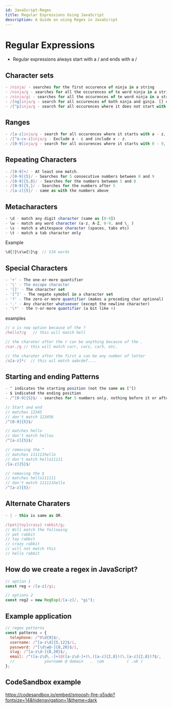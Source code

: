 ```yaml
---
id: JavaScript-Regex
title: Regular Expressions Using JavaScript
description: A Guide on using Regex in JavaScript
---
```


# Regular Expressions

- Regular expressions always start with a / and ends with a /

## Character sets

```javascript
- /ninja/ - searches for the first occurence of ninja in a string
- /ninja/g - searches for all the occurences of te word ninja in a string
- /ninja/gi - searches for all the occurences of te word ninja in a string - case insensitive
- /[ng]inja/g - search for all occurences of both ninja and ginja. [] contains the first charater
- /[^p]inja/g - search for all occurences where it does not start with a p.
```

## Ranges

```javascript
- /[a-z]inja/g - search for all occurences where it starts with a - z, like ainja, binja, cinja.
- /[^a-cx-z]inja/g - Exclude a - c and include x - z.
- /[0-9]inja/g - search for all occurences where it starts with 0 - 9, like 0inja, 1inja, 2inja.
```

## Repeating Characters

```javascript
- /[0-9]+/ - At least one match.
- /[0-9]{5}/ - Searches for 5 consecutive numbers between 0 and 9
- /[0-9]{5,8}/ - Searches for the numbers between 5 and 8
- /[0-9]{5,}/ - Searches for the numbers after 5
- /[a-z]{5}/ - same as with the numbers above
```

## Metacharacters

```javascript
- \d - match any digit character (same as [0-9])
- \w - match any word character (a-z, A-Z, 0-9, and \_ )
- \s - match a whitespace character (spaces, tabs etc)
- \t - match a tab character only
```

Example

```javascript
\d{3}\s\w{5}\g  // 134 words
```

## Special Characters

```javascript
- '+' - The one-or-more quantifier
- '\' - The escape character
- '[]' - The character set
- '[^]' - The negate symobol in a character set
- '?' - The zero-or-more quantifier (makes a preceding char optional)
- '.' - Any character whatsoever (except the newline character)
- '\*' - the 0-or-more quantifier (a bit like +)
```

examples

```javascript
// o is now option because of the ?
/hello?/g   // this will match hell

// the charater after the r can be anything because of the .
/car./g // this will match carr, carz, car5, etc.

// the charater after the first a can be any number of letter
/a[a-z]*/  // this wil match aabcdef....
```

## Starting and ending Patterns

```javascript
- ^ indicates the starting position (not the same as [^])
- $ indicated the ending position
- /^[0-9]{5}$/ - searches for 5 numbers only, nothing before it or after is
```

```javascript
// Start and end
// matches 12345
// don't match 123456
/^[0-9]{5}$/

// matches hello
// don't match hellou
/^[a-z]{5}$/

// removing the ^
// matches 111111hello
// don't match hello11111
/[a-z]{5}$/

// removing the $
// matches hello111111
// don't match 111111hello
/^[a-z]{5}/
```

## Alternate Charaters

```javascript
- | - this is same as OR.
```

```javascript
/(pet|toy|crazy) rabbit/g;
// Will match the following
// pet rabbit
// toy rabbit
// crazy rabbit
// will not match this
// hello rabbit
```

## How do we create a regex in JavaScript?

```javascript
// option 1
const reg = /[a-z]/gi;

// options 2
const reg2 = new RegExp(/[a-z]/, "gi");
```

## Example application

```javascript
// regex patterns
const patterns = {
  telephone: /^0\d{9}$/,
  username: /^[a-z\d]{5,12}$/i,
  password: /^[\d\w@-]{8,20}$/i,
  slug: /^[a-z\d-]{8,20}$/,
  email: /^([a-z\d\.-]+)@([a-z\d-]+)\.([a-z]{2,8})(\.[a-z]{2,8})?$/,
  //             yourname @ domain   .  com          ( .uk )
};
```

## CodeSandbox example

https://codesandbox.io/embed/smoosh-fire-s5sdp?fontsize=14&hidenavigation=1&theme=dark
